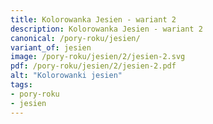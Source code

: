 ```yaml
---
title: Kolorowanka Jesien - wariant 2
description: Kolorowanka Jesien - wariant 2
canonical: /pory-roku/jesien/
variant_of: jesien
image: /pory-roku/jesien/2/jesien-2.svg
pdf: /pory-roku/jesien/2/jesien-2.pdf
alt: "Kolorowanki jesien"
tags:
- pory-roku
- jesien
---
```

